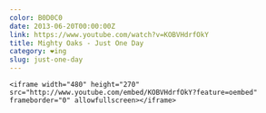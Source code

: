 ```yaml
---
color: B0D0C0
date: 2013-06-20T00:00:00Z
link: https://www.youtube.com/watch?v=KOBVHdrfOkY
title: Mighty Oaks - Just One Day
category: ❤ing
slug: just-one-day
---
```


<div class="embed video youtube">
    <style type="text/css" scoped>
        .embed:after {
            padding-top: 56.25% !important;
        }
    </style>

    <iframe width="480" height="270" src="http://www.youtube.com/embed/KOBVHdrfOkY?feature=oembed" frameborder="0" allowfullscreen></iframe>
</div>
